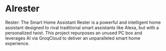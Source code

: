 # AIrester
Rester: The Smart Home Assistant Rester is a powerful and intelligent home assistant designed to rival traditional smart assistants like Alexa, but with a personalized twist. This project repurposes an unused PC box and leverages AI via GroqCloud to deliver an unparalleled smart home experience. 
